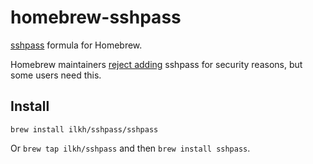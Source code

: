 # homebrew-sshpass
[sshpass](https://sourceforge.net/projects/sshpass/) formula for Homebrew.

Homebrew maintainers [reject adding](https://github.com/Homebrew/homebrew/pull/18332) sshpass for security reasons, but some users need this.

## Install

```
brew install ilkh/sshpass/sshpass
```

Or `brew tap ilkh/sshpass` and then `brew install sshpass`.
